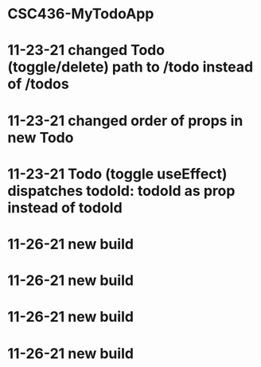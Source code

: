 #	CSC436-MyTodoApp

#	11-23-21 changed Todo (toggle/delete) path to /todo instead of /todos

#	11-23-21 changed order of props in new Todo

#	11-23-21 Todo (toggle useEffect) dispatches todoId: todoId as prop instead of todoId

#	11-26-21 new build

#	11-26-21 new build

#	11-26-21 new build

#	11-26-21 new build

